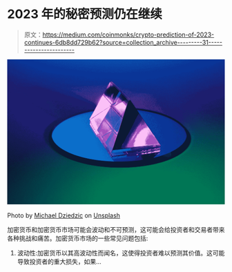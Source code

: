 # 2023 年的秘密预测仍在继续

> 原文：<https://medium.com/coinmonks/crypto-prediction-of-2023-continues-6db8dd729b62?source=collection_archive---------31----------------------->

![](img/31a012b460851c19e83f1a2a6d21597a.png)

Photo by [Michael Dziedzic](https://unsplash.com/@lazycreekimages?utm_source=medium&utm_medium=referral) on [Unsplash](https://unsplash.com?utm_source=medium&utm_medium=referral)

加密货币和加密货币市场可能会波动和不可预测，这可能会给投资者和交易者带来各种挑战和痛苦。加密货币市场的一些常见问题包括:

1.  波动性:加密货币以其高波动性而闻名，这使得投资者难以预测其价值。这可能导致投资者的重大损失，如果…